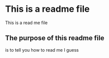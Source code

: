 # This is a readme file

This is a read me file

## The purpose of this readme file

is to tell you how to read me I guess  